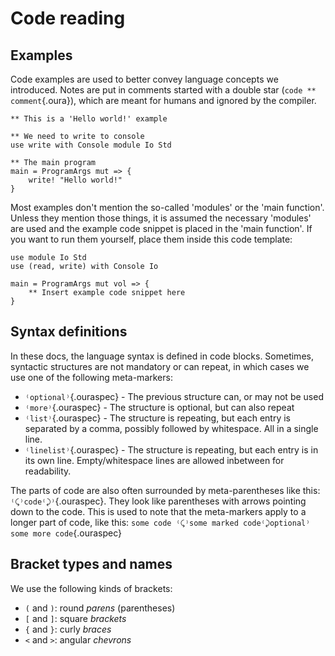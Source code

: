 # Code reading

## Examples
Code examples are used to better convey language concepts we introduced.
Notes are put in comments started with a double star (`code ** comment`{.oura}),
which are meant for humans and ignored by the compiler.

```{.oura caption="A Hello world example"}
** This is a 'Hello world!' example

** We need to write to console
use write with Console module Io Std

** The main program
main = ProgramArgs mut => {
    write! "Hello world!"
}
```

Most examples don't mention the so-called 'modules' or the 'main function'.
Unless they mention those things,
it is assumed the necessary 'modules' are used and the example code snippet is placed in the 'main function'.
If you want to run them yourself, place them inside this code template:

```{.oura caption="The Oura docs example code template"}
use module Io Std
use (read, write) with Console Io

main = ProgramArgs mut vol => {
    ** Insert example code snippet here
}
```

## Syntax definitions
In these docs, the language syntax is defined in code blocks. 
Sometimes, syntactic structures are not mandatory or can repeat, in which cases we use one of the following meta-markers:

- `⁽optional⁾`{.ouraspec} - The previous structure can, or may not be used
- `⁽more⁾`{.ouraspec} - The structure is optional, but can also repeat
- `⁽list⁾`{.ouraspec} - The structure is repeating, but each entry is separated by a comma, possibly followed by whitespace. All in a single line.
- `⁽linelist⁾`{.ouraspec} - The structure is repeating, but each entry is in its own line. Empty/whitespace lines are allowed inbetween for readability.

The parts of code are also often surrounded by meta-parentheses like this: `⁽⤹⁾code⁽⤸⁾`{.ouraspec}. They look like parentheses with arrows pointing down to the code. This is used to note that the meta-markers apply to a longer part of code, like this: `some code ⁽⤹⁾some marked code⁽⤸optional⁾ some more code`{.ouraspec}

## Bracket types and names
We use the following kinds of brackets:

- `(` and `)`: round *parens* (parentheses)
- `[` and `]`: square *brackets*
- `{` and `}`: curly *braces*
- `<` and `>`: angular *chevrons*